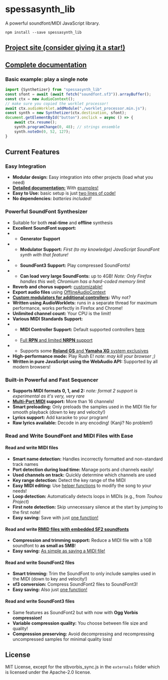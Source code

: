 # spessasynth_lib
A powerful soundfont/MIDI JavaScript library.

```shell
npm install --save spessasynth_lib
```

## [Project site (consider giving it a star!)](https://github.com/spessasus/SpessaSynth)

## [Complete documentation](https://github.com/spessasus/SpessaSynth/wiki/Usage-As-Library)

### Basic example: play a single note
```js
import {Synthetizer} from "spessasynth_lib"
const sfont = await (await fetch("soundfont.sf3")).arrayBuffer();
const ctx = new AudioContext();
// make sure you copied the worklet processor!
await ctx.audioWorklet.addModule("./worklet_processor.min.js");
const synth = new Synthetizer(ctx.destination, sfont);
document.getElementById("button").onclick = async () => {
    await ctx.resume();
    synth.programChange(0, 48); // strings ensemble
    synth.noteOn(0, 52, 127);
}
```

## Current Features
### Easy Integration
- **Modular design:** Easy integration into other projects (load what you need)
- **[Detailed documentation:](https://github.com/spessasus/SpessaSynth/wiki/Home)** With [examples!](https://github.com/spessasus/SpessaSynth/wiki/Usage-As-Library#examples)
- **Easy to Use:** basic setup is just [two lines of code!](https://github.com/spessasus/SpessaSynth/wiki/Usage-As-Library#minimal-setup)
- **No dependencies:** _batteries included!_

### Powerful SoundFont Synthesizer
- Suitable for both **real-time** and **offline** synthesis
- **Excellent SoundFont support:**
- - **Generator Support**
- - **Modulator Support:** _First (to my knowledge) JavaScript SoundFont synth with that feature!_
- - **SoundFont3 Support:** Play compressed SoundFonts!
- - **Can load very large SoundFonts:** up to 4GB! _Note: Only Firefox handles this well; Chromium has a hard-coded memory limit_
- **Reverb and chorus support:** [customizable!](https://github.com/spessasus/SpessaSynth/wiki/Synthetizer-Class#effects-configuration-object)
- **Export audio files** using [OfflineAudioContext](https://developer.mozilla.org/en-US/docs/Web/API/OfflineAudioContext)
- **[Custom modulators for additional controllers](https://github.com/spessasus/SpessaSynth/wiki/Modulator-Class#default-modulators):** Why not?
- **Written using AudioWorklets:** runs in a separate thread for maximum performance, works perfectly in Firefox and Chrome!
- **Unlimited channel count:** Your CPU is the limit!
- **Various MIDI Standards Support:**
- - **MIDI Controller Support:** Default supported controllers [here](https://github.com/spessasus/SpessaSynth/wiki/MIDI-Implementation#supported-controllers)
- - [Full **RPN** and limited **NRPN** support](https://github.com/spessasus/SpessaSynth/wiki/MIDI-Implementation#supported-registered-parameters)
- - Supports some [**Roland GS** and **Yamaha XG** system exclusives](https://github.com/spessasus/SpessaSynth/wiki/MIDI-Implementation#supported-system-exclusives)
- **High-performance mode:** Play Rush E! _note: may kill your browser ;)_
- **Written in pure JavaScript using the WebAudio API:** Supported by all modern browsers!

### Built-in Powerful and Fast Sequencer
- **Supports MIDI formats 0, 1, and 2:** _note: format 2 support is experimental as it's very, very rare_
- **[Multi-Port MIDI](https://github.com/spessasus/SpessaSynth/wiki/About-Multi-Port) support:** More than 16 channels!
- **Smart preloading:** Only preloads the samples used in the MIDI file for smooth playback (down to key and velocity!)
- **Lyrics support:** Add karaoke to your program!
- **Raw lyrics available:** Decode in any encoding! (Kanji? No problem!)

### Read and Write SoundFont and MIDI Files with Ease
#### Read and write MIDI files
- **Smart name detection:** Handles incorrectly formatted and non-standard track names
- **Port detection during load time:** Manage ports and channels easily!
- **Used channels on track:** Quickly determine which channels are used
- **Key range detection:** Detect the key range of the MIDI
- **Easy MIDI editing:** Use [helper functions](https://github.com/spessasus/SpessaSynth/wiki/Writing-MIDI-Files#modifymidi) to modify the song to your needs!
- **Loop detection:** Automatically detects loops in MIDIs (e.g., from _Touhou Project_)
- **First note detection:** Skip unnecessary silence at the start by jumping to the first note!
- **Easy saving:** Save with just [one function!](https://github.com/spessasus/SpessaSynth/wiki/Writing-MIDI-Files#writemidifile)
#### Read and write [RMID files with embedded SF2 soundfonts](https://github.com/spessasus/SpessaSynth/wiki/About-RMIDI)
- **Compression and trimming support:** Reduce a MIDI file with a 1GB soundfont to **as small as 5MB**!
- **Easy saving:** [As simple as saving a MIDI file!](https://github.com/spessasus/SpessaSynth/wiki/Writing-MIDI-Files#writermidi)
#### Read and write SoundFont2 files
- **Smart trimming:** Trim the SoundFont to only include samples used in the MIDI (down to key and velocity!)
- **sf3 conversion:** Compress SoundFont2 files to SoundFont3!
- **Easy saving:** Also just [one function!](https://github.com/spessasus/SpessaSynth/wiki/SoundFont2-Class#write)
#### Read and write SoundFont3 files
- Same features as SoundFont2 but with now with **Ogg Vorbis compression!**
- **Variable compression quality:** You choose between file size and quality!
- **Compression preserving:** Avoid decompressing and recompressing uncompressed samples for minimal quality loss!

## License
MIT License, except for the stbvorbis_sync.js in the `externals` folder which is licensed under the Apache-2.0 license.